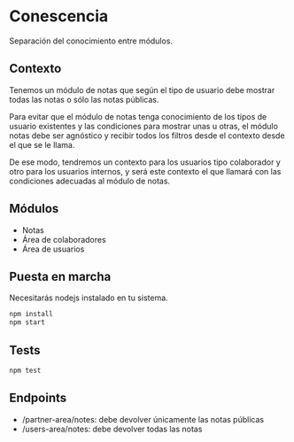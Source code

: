 # Conescencia
Separación del conocimiento entre módulos.

## Contexto
Tenemos un módulo de notas que según el tipo de usuario debe mostrar todas las notas o sólo las notas públicas.

Para evitar que el módulo de notas tenga conocimiento de los tipos de usuario existentes y las condiciones para mostrar unas u otras, el módulo notas debe ser agnóstico y recibir todos los filtros desde el contexto desde el que se le llama.

De ese modo, tendremos un contexto para los usuarios tipo colaborador y otro para los usuarios internos, y será este contexto el que llamará con las condiciones adecuadas al módulo de notas.

## Módulos

- Notas
- Área de colaboradores
- Área de usuarios

## Puesta en marcha

Necesitarás nodejs instalado en tu sistema.

```bash
npm install
npm start
```

## Tests
```bash
npm test
```

## Endpoints

- /partner-area/notes: debe devolver únicamente las notas públicas
- /users-area/notes: debe devolver todas las notas

